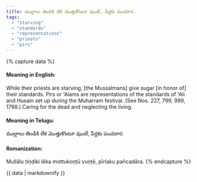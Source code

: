 ```yaml
---
title: ముల్లాలు తిండికి లేక మొత్తుకొంటూ వుంటే, పీర్లకు పంచదార.
tags:
  - "starving"
  - "standards"
  - "representations"
  - "priests"
  - "pirs"
---
```


{% capture data %}
#### Meaning in English:
While their priests are starving, [the Mussalmans] give sugar [in honor of] their standards.
Pirs or  'Alams are representations of the standards of 'Ali and Husain set up during the Muharram festival.
(See Nos. 227, 799, 999, 1798.)
Caring for the dead and neglecting the living.

#### Meaning in Telugu:
ముల్లాలు తిండికి లేక మొత్తుకొంటూ వుంటే, పీర్లకు పంచదార.

#### Romanization:
Mullālu tiṇḍiki lēka mottukoṇṭū vuṇṭē, pīrlaku pan̄cadāra.
{% endcapture %}

{{ data | markdownify }}

